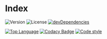 # Index

![Version](https://img.shields.io/github/package-json/v/Eldynn/index/master.svg)
![License](https://img.shields.io/github/license/Eldynn/index.svg)
[![devDependencies](https://david-dm.org/Eldynn/Index/dev-status.svg)](https://david-dm.org/Eldynn/Index?type=dev)

[![Top Language](https://img.shields.io/github/languages/top/Eldynn/index.svg)](https://github.com/Eldynn/index/blob/master/tsconfig.json)
[![Codacy Badge](https://api.codacy.com/project/badge/Grade/cbf285d5983d4bdb8c1e726b54c7fcd7)](https://app.codacy.com/app/contact_115/index?utm_source=github.com&utm_medium=referral&utm_content=Eldynn/index&utm_campaign=Badge_Grade_Settings)
[![Code style](https://img.shields.io/badge/code_style-prettier-ff69b4.svg)](https://github.com/Eldynn/index/blob/master/package.json)
